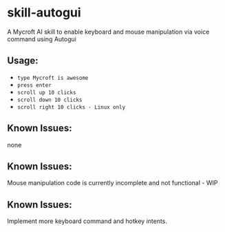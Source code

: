 # skill-autogui
A Mycroft AI skill to enable keyboard and mouse manipulation via voice command using Autogui

## Usage:
* `type Mycroft is awesome`
* `press enter`
* `scroll up 10 clicks`
* `scroll down 10 clicks`
* `scroll right 10 clicks - Linux only`


## Known Issues:

none

## Known Issues:

Mouse manipulation code is currently incomplete and not functional - WIP

## Known Issues:

Implement more keyboard command and hotkey intents.
